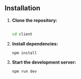 ## Installation

1. **Clone the repository:**

    ```bash
  
    cd client
    ```

2. **Install dependencies:**

    ```bash
    npm install
    ```

3. **Start the development server:**

    ```bash
    npm run dev
    ```
